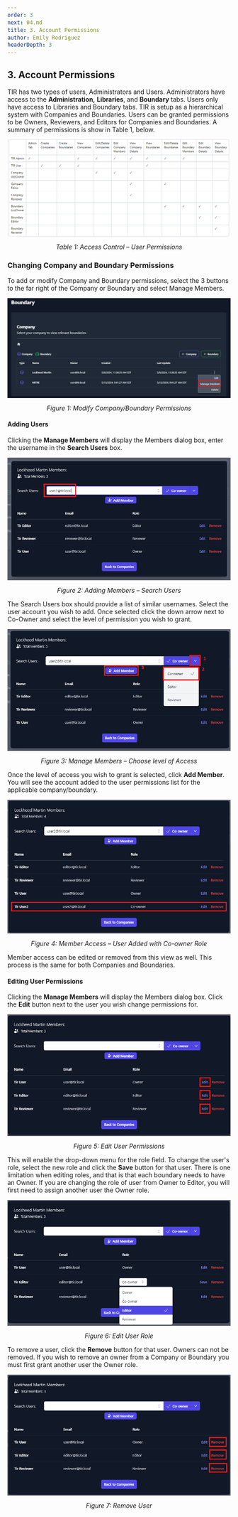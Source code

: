 ```yaml
---
order: 3
next: 04.md
title: 3. Account Permissions
author: Emily Rodriguez
headerDepth: 3
---
```


## 3. Account Permissions

TIR has two types of users, Administrators and Users. Administrators have access to the **Administration,** **Libraries**, and **Boundary** tabs. Users only have access to Libraries and Boundary tabs. TIR is setup as a hierarchical system with Companies and Boundaries. Users can be granted permissions to be Owners, Reviewers, and Editors for
Companies and Boundaries. A summary of permissions is show in Table 1, below.

<p>
<img
    style="display: block; margin-left: auto; margin-right: auto; "
    src="../../assets/admin-guide/image1.png"
    alt="Table 1: Access Control – User Permissions">
</img>
</p>
<p style="text-align: center;"><em>Table 1: Access Control – User Permissions</em></p>

### Changing Company and Boundary Permissions

To add or modify Company and Boundary permissions, select the 3 buttons to the far right of the Company or Boundary and select Manage Members.

<p>
<img
    style="display: block; margin-left: auto; margin-right: auto; "
    src="../../assets/user-guide/ModifyCompanyPermissions.png"
    alt="Figure 1: Modify Company/Boundary Permissions">
</img>
</p>
<p style="text-align: center;"><em>Figure 1: Modify Company/Boundary Permissions</em></p>

#### Adding Users

Clicking the **Manage Members** will display the Members dialog box, enter the username in the **Search Users** box.

<p>
<img
    style="display: block; margin-left: auto; margin-right: auto; "
    src="../../assets/user-guide/ModifyCompanyPermissions2.png"
    alt="Figure 2: Adding Members – Search Users">
</img>
</p>
<p style="text-align: center;"><em>Figure 2: Adding Members – Search Users</em></p>

The Search Users box should provide a list of similar usernames. Select the user account you wish to add. Once selected click the down arrow next to Co-Owner and select the level of permission you wish to grant.

<p>
<img
    style="display: block; margin-left: auto; margin-right: auto; "
    src="../../assets/user-guide/ModifyCompanyPermissions3.png"
    alt="Figure 3: Manage Members – Choose level of Access">
</img>
</p>
<p style="text-align: center;"><em>Figure 3: Manage Members – Choose level of Access</em></p>

Once the level of access you wish to grant is selected, click **Add Member**. You will see the account added to the user permissions list for the applicable company/boundary.

<p>
<img
    style="display: block; margin-left: auto; margin-right: auto; "
    src="../../assets/user-guide/ModifyCompanyPermissions4.png"
    alt="Figure 4: Member Access – User Added with Editor Role">
</img>
</p>
<p style="text-align: center;"><em>Figure 4: Member Access – User Added with Co-owner Role</em></p>

Member access can be edited or removed from this view as well. This process is the same for both Companies and Boundaries.

#### Editing User Permissions

Clicking the **Manage Members** will display the Members dialog box. Click the **Edit** button next to the user you wish change permissions for.

<p>
<img
    style="display: block; margin-left: auto; margin-right: auto; "
    src="../../assets/user-guide/EditUserPermissions.png"
    alt="Figure 5: Edit User Permissions">
</img>
</p>
<p style="text-align: center;"><em>Figure 5: Edit User Permissions</em></p>

This will enable the drop-down menu for the role field. To change the user's role, select the new role and click the **Save** button for that user. There is one limitation when editing roles, and that is that each boundary needs to have an Owner. If you are changing the role of user from Owner to Editor, you will first need to assign another user the Owner role.

<p>
<img
    style="display: block; margin-left: auto; margin-right: auto; "
    src="../../assets/user-guide/EditUserPermissions2.png"
    alt="Figure 6: Edit User Role">
</img>
</p>
<p style="text-align: center;"><em>Figure 6: Edit User Role</em></p>

To remove a user, click the **Remove** button for that user. Owners can not be removed. If you wish to remove an owner from a Company or Boundary you must first grant another user the Owner role.

<p>
<img
    style="display: block; margin-left: auto; margin-right: auto; "
    src="../../assets/user-guide/RemoveUser.png"
    alt="Figure 7: Remove User">
</img>
</p>
<p style="text-align: center;"><em>Figure 7: Remove User</em></p>
